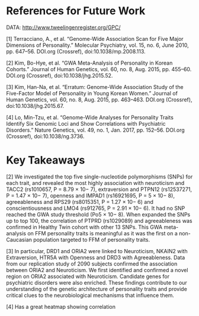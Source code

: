 # References for Future Work

DATA: http://www.tweelingenregister.org/GPC/

[1] Terracciano, A., et al. “Genome-Wide Association Scan for Five Major Dimensions of Personality.” Molecular Psychiatry, vol. 15, no. 6, June 2010, pp. 647–56. DOI.org (Crossref), doi:10.1038/mp.2008.113.

[2] Kim, Bo-Hye, et al. “GWA Meta-Analysis of Personality in Korean Cohorts.” Journal of Human Genetics, vol. 60, no. 8, Aug. 2015, pp. 455–60. DOI.org (Crossref), doi:10.1038/jhg.2015.52.

[3] Kim, Han-Na, et al. “Erratum: Genome-Wide Association Study of the Five-Factor Model of Personality in Young Korean Women.” Journal of Human Genetics, vol. 60, no. 8, Aug. 2015, pp. 463–463. DOI.org (Crossref), doi:10.1038/jhg.2015.67.

[4] Lo, Min-Tzu, et al. “Genome-Wide Analyses for Personality Traits Identify Six Genomic Loci and Show Correlations with Psychiatric Disorders.” Nature Genetics, vol. 49, no. 1, Jan. 2017, pp. 152–56. DOI.org (Crossref), doi:10.1038/ng.3736.

# Key Takeaways 
[2] We investigated the top five single-nucleotide polymorphisms (SNPs) for each trait, and revealed the most highly association with neuroticism and TACC2 (rs1010657, P = 8.79 × 10− 7), extraversion and PTPN12 (rs12537271, P = 1.47 × 10− 7), openness and IMPAD1 (rs16921695,
P = 5 × 10− 8), agreeableness and RPS29 (rs8015351, P = 1.27 × 10− 6) and conscientiousness and LMO4 (rs912765,
P = 2.91 × 10− 6). It had no SNP reached the GWA study threshold (Po5 × 10− 8). When expanded the SNPs up to top 100,
the correlation of PTPRD (rs1029089) and agreeableness was confirmed in Healthy Twin cohort with other 13 SNPs. This GWA
meta-analysis on FFM personality traits is meaningful as it was the first on a non-Caucasian population targeted to FFM of
personality traits.

[3] In particular, DRD1 and ORIA2 were linked to Neuroticism, NKAIN2 with Extraversion, HTR5A with Openness and DRD3 with Agreeableness. Data from our replication study of 2090 subjects confirmed the association between ORIA2 and Neuroticism. We first identified and
confirmed a novel region on ORIA2 associated with Neuroticism. Candidate genes for psychiatric disorders were also enriched.
These findings contribute to our understanding of the genetic architecture of personality traits and provide critical clues to the
neurobiological mechanisms that influence them.

[4] Has a great heatmap showing correlation
